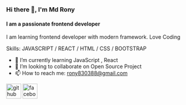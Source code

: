 ### Hi there 👋, I'm Md Rony
#### I am a passionate frontend developer
I am learning frontend developer with modern framework. Love Coding

Skills:  JAVASCRIPT / REACT / HTML / CSS / BOOTSTRAP

- 🌱 I’m currently learning  JavaScript , React 
- 👯 I’m looking to collaborate on Open Source  Project 
- 📫 How to reach me: rony830388@gmail.com 


[<img src='https://cdn.jsdelivr.net/npm/simple-icons@3.0.1/icons/github.svg' alt='github' height='40'>](https://github.com/mdrony5134)  [<img src='https://cdn.jsdelivr.net/npm/simple-icons@3.0.1/icons/facebook.svg' alt='facebook' height='40'>](https://www.facebook.com/https://www.facebook.com/profile.php?id=100015779117184)  

